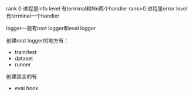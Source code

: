 rank 0 进程是info level       有terminal和file两个handler
rank>0 进程是error level      有terminal一个handler


logger一般有root logger和eval logger


创建root logger的地方有：
* train/test
* dataset
* runner

创建其余的有
* eval hook